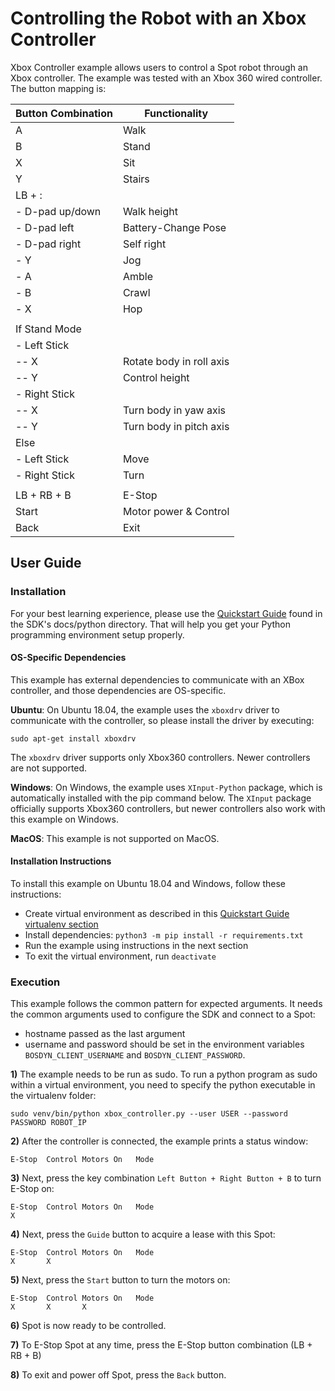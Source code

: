 <!--
Copyright (c) 2023 Boston Dynamics, Inc.  All rights reserved.

Downloading, reproducing, distributing or otherwise using the SDK Software
is subject to the terms and conditions of the Boston Dynamics Software
Development Kit License (20191101-BDSDK-SL).
-->

# Controlling the Robot with an Xbox Controller

Xbox Controller example allows users to control a Spot robot through an Xbox controller. The example was tested with an Xbox 360 wired controller. The button mapping is:

| Button Combination | Functionality            |
| ------------------ | ------------------------ |
| A                  | Walk                     |
| B                  | Stand                    |
| X                  | Sit                      |
| Y                  | Stairs                   |
| LB + :             |                          |
| - D-pad up/down    | Walk height              |
| - D-pad left       | Battery-Change Pose      |
| - D-pad right      | Self right               |
| - Y                | Jog                      |
| - A                | Amble                    |
| - B                | Crawl                    |
| - X                | Hop                      |
|                    |                          |
| If Stand Mode      |                          |
| - Left Stick       |                          |
| -- X               | Rotate body in roll axis |
| -- Y               | Control height           |
| - Right Stick      |                          |
| -- X               | Turn body in yaw axis    |
| -- Y               | Turn body in pitch axis  |
| Else               |                          |
| - Left Stick       | Move                     |
| - Right Stick      | Turn                     |
|                    |                          |
| LB + RB + B        | E-Stop                   |
| Start              | Motor power & Control    |
| Back               | Exit                     |

## User Guide

### Installation

For your best learning experience, please use the [Quickstart Guide](../../../docs/python/quickstart.md)
found in the SDK's docs/python directory. That will help you get your Python programming
environment setup properly.

#### OS-Specific Dependencies

This example has external dependencies to communicate with an XBox controller, and those dependencies are OS-specific.

**Ubuntu**: On Ubuntu 18.04, the example uses the `xboxdrv` driver to communicate with the controller, so please install the driver by executing:

`sudo apt-get install xboxdrv`

The `xboxdrv` driver supports only Xbox360 controllers. Newer controllers are not supported.

**Windows**: On Windows, the example uses `XInput-Python` package, which is automatically installed with the pip command below. The `XInput` package officially supports Xbox360 controllers, but newer controllers also work with this example on Windows.

**MacOS**: This example is not supported on MacOS.

#### Installation Instructions

To install this example on Ubuntu 18.04 and Windows, follow these instructions:

- Create virtual environment as described in this
  [Quickstart Guide virtualenv section](../../../docs/python/quickstart.md#manage-multiple-python-environments)
- Install dependencies: `python3 -m pip install -r requirements.txt`
- Run the example using instructions in the next section
- To exit the virtual environment, run `deactivate`

### Execution

This example follows the common pattern for expected arguments. It needs the common arguments used to configure the SDK and connect to a Spot:

- hostname passed as the last argument
- username and password should be set in the environment variables `BOSDYN_CLIENT_USERNAME` and `BOSDYN_CLIENT_PASSWORD`.

**1)** The example needs to be run as sudo. To run a python program as sudo within a virtual environment, you need to specify the python executable in the virtualenv folder:

`sudo venv/bin/python xbox_controller.py --user USER --password PASSWORD ROBOT_IP`

**2)** After the controller is connected, the example prints a status window:

```
E-Stop	Control	Motors On	Mode
```

**3)** Next, press the key combination `Left Button + Right Button + B` to turn E-Stop on:

```
E-Stop	Control	Motors On	Mode
X
```

**4)** Next, press the `Guide` button to acquire a lease with this Spot:

```
E-Stop	Control	Motors On	Mode
X       X
```

**5)** Next, press the `Start` button to turn the motors on:

```
E-Stop	Control	Motors On	Mode
X       X       X
```

**6)** Spot is now ready to be controlled.

**7)** To E-Stop Spot at any time, press the E-Stop button combination (LB + RB + B)

**8)** To exit and power off Spot, press the `Back` button.
